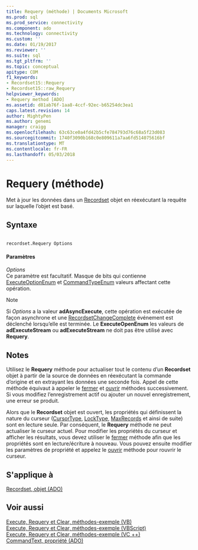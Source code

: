 ```yaml
---
title: Requery (méthode) | Documents Microsoft
ms.prod: sql
ms.prod_service: connectivity
ms.component: ado
ms.technology: connectivity
ms.custom: ''
ms.date: 01/19/2017
ms.reviewer: ''
ms.suite: sql
ms.tgt_pltfrm: ''
ms.topic: conceptual
apitype: COM
f1_keywords:
- Recordset15::Requery
- Recordset15::raw_Requery
helpviewer_keywords:
- Requery method [ADO]
ms.assetid: d81ab76f-1aa8-4ccf-92ec-b65254dc3ea1
caps.latest.revision: 14
author: MightyPen
ms.author: genemi
manager: craigg
ms.openlocfilehash: 63c63ce0a4fd42b5cfe784793d76c68a5f23d083
ms.sourcegitcommit: 1740f3090b168c0e809611a7aa6fd514075616bf
ms.translationtype: MT
ms.contentlocale: fr-FR
ms.lasthandoff: 05/03/2018
---
```

# <a name="requery-method"></a>Requery (méthode)
Met à jour les données dans un [Recordset](../../../ado/reference/ado-api/recordset-object-ado.md) objet en réexécutant la requête sur laquelle l’objet est basé.  
  
## <a name="syntax"></a>Syntaxe  
  
```  
  
recordset.Requery Options  
```  
  
#### <a name="parameters"></a>Paramètres  
 *Options*  
 Ce paramètre est facultatif. Masque de bits qui contienne [ExecuteOptionEnum](../../../ado/reference/ado-api/executeoptionenum.md) et [CommandTypeEnum](../../../ado/reference/ado-api/commandtypeenum.md) valeurs affectant cette opération.  
  
> [!NOTE]
>  Si *Options* a la valeur **adAsyncExecute**, cette opération est exécutée de façon asynchrone et une [RecordsetChangeComplete](../../../ado/reference/ado-api/willchangerecordset-and-recordsetchangecomplete-events-ado.md) événement est déclenché lorsqu’elle est terminée. Le **ExecuteOpenEnum** les valeurs de **adExecuteStream** ou **adExecuteStream** ne doit pas être utilisé avec **Requery**.  
  
## <a name="remarks"></a>Notes  
 Utilisez le **Requery** méthode pour actualiser tout le contenu d’un **Recordset** objet à partir de la source de données en réexécutant la commande d’origine et en extrayant les données une seconde fois. Appel de cette méthode équivaut à appeler le [fermer](../../../ado/reference/ado-api/close-method-ado.md) et [ouvrir](../../../ado/reference/ado-api/open-method-ado-recordset.md) méthodes successivement. Si vous modifiez l’enregistrement actif ou ajouter un nouvel enregistrement, une erreur se produit.  
  
 Alors que le **Recordset** objet est ouvert, les propriétés qui définissent la nature du curseur ([CursorType](../../../ado/reference/ado-api/cursortype-property-ado.md), [LockType](../../../ado/reference/ado-api/locktype-property-ado.md), [MaxRecords](../../../ado/reference/ado-api/maxrecords-property-ado.md) et ainsi de suite) sont en lecture seule. Par conséquent, le **Requery** méthode ne peut actualiser le curseur actuel. Pour modifier les propriétés du curseur et afficher les résultats, vous devez utiliser le [fermer](../../../ado/reference/ado-api/close-method-ado.md) méthode afin que les propriétés sont en lecture/écriture à nouveau. Vous pouvez ensuite modifier les paramètres de propriété et appelez le [ouvrir](../../../ado/reference/ado-api/open-method-ado-recordset.md) méthode pour rouvrir le curseur.  
  
## <a name="applies-to"></a>S'applique à  
 [Recordset, objet (ADO)](../../../ado/reference/ado-api/recordset-object-ado.md)  
  
## <a name="see-also"></a>Voir aussi  
 [Execute, Requery et Clear, méthodes-exemple (VB)](../../../ado/reference/ado-api/execute-requery-and-clear-methods-example-vb.md)   
 [Execute, Requery et Clear, méthodes-exemple (VBScript)](../../../ado/reference/ado-api/execute-requery-and-clear-methods-example-vbscript.md)   
 [Execute, Requery et Clear, méthodes-exemple (VC ++)](../../../ado/reference/ado-api/execute-requery-and-clear-methods-example-vc.md)   
 [CommandText, propriété (ADO)](../../../ado/reference/ado-api/commandtext-property-ado.md)

